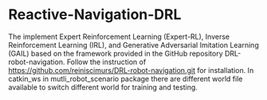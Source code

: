 # Reactive-Navigation-DRL
The implement Expert Reinforcement Learning (Expert-RL), Inverse Reinforcement Learning (IRL), and Generative Adversarial Imitation Learning (GAIL) based on the framework provided in the GitHub repository DRL-robot-navigation.
Follow the instruction of https://github.com/reiniscimurs/DRL-robot-navigation.git for installation.
In catkin_ws in mutli_robot_scenario package there are different world file available to switch different world for training and testing.
